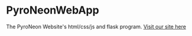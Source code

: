 # PyroNeonWebApp
The PyroNeon Website's html/css/js and flask program.
<a href="https://www.pyroneon.net">Visit our site here</a>
